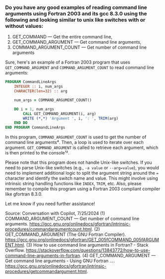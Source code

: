 ### Do you have any good examples of reading command line arguments using Fortran 2003 and its gcc 8.3.0 using the following and looking similar to unix like switches with or without values:

1. GET_COMMAND — Get the entire command line,
2. GET_COMMAND_ARGUMENT — Get command line arguments,
3. COMMAND_ARGUMENT_COUNT — Get number of command line arguments

Sure, here's an example of a Fortran 2003 program that uses `GET_COMMAND_ARGUMENT` and `COMMAND_ARGUMENT_COUNT` to read command line arguments:

```fortran
PROGRAM CommandLineArgs
    INTEGER :: i, num_args
    CHARACTER(len=32) :: arg

    num_args = COMMAND_ARGUMENT_COUNT()

    DO i = 1, num_args
        CALL GET_COMMAND_ARGUMENT(i, arg)
        WRITE (*,*) 'Argument ', i, ': ', TRIM(arg)
    END DO
END PROGRAM CommandLineArgs
```

In this program, `COMMAND_ARGUMENT_COUNT` is used to get the number of command line arguments⁴. Then, a loop is used to iterate over each argument. `GET_COMMAND_ARGUMENT` is called to retrieve each argument, which is then printed to the console¹².

Please note that this program does not handle Unix-like switches. If you need to parse Unix-like switches (e.g., `-a value` or `--arg=value`), you would need to implement additional logic to split the argument string around the `=` character and identify the switch name and value. This might involve using intrinsic string handling functions like `INDEX`, `TRIM`, etc. Also, please remember to compile this program using a Fortran 2003 compliant compiler like gfortran 8.3.0.

Let me know if you need further assistance!

Source: Conversation with Copilot, 7/25/2024
(1) COMMAND_ARGUMENT_COUNT — Get number of command line arguments. https://gcc.gnu.org/onlinedocs/gfortran/intrinsic-procedures/commandargumentcount.html.
(2) GET_COMMAND_ARGUMENT (The GNU Fortran Compiler). https://gcc.gnu.org/onlinedocs/gfortran/GET_005fCOMMAND_005fARGUMENT.html.
(3) How to use command line arguments in Fortran? - Stack Overflow. https://stackoverflow.com/questions/13843772/how-to-use-command-line-arguments-in-fortran.
(4) GET_COMMAND_ARGUMENT — Get command line arguments - Using GNU Fortran .... https://gcc.gnu.org/onlinedocs/gfortran/intrinsic-procedures/getcommandargument.html.
